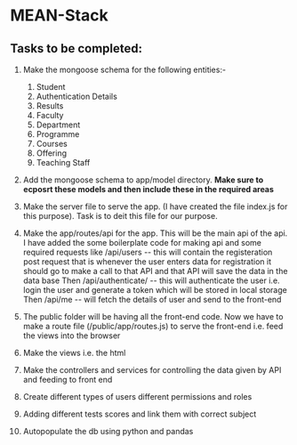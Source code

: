 # MEAN-Stack

## Tasks to be completed:
1. Make the mongoose schema for the following entities:-
    1. Student
    2. Authentication Details 
    3. Results
    4. Faculty
    5. Department
    6. Programme
    7. Courses
    8. Offering
    9. Teaching Staff
2. Add the mongoose schema to app/model directory. **Make sure to ecposrt these models and then include these in the required areas**
3. Make the server file to serve the app. (I have created the file index.js for this purpose). Task is to deit this file for our purpose.
4. Make the app/routes/api for the app. This will be the main api of the api. I have added the some boilerplate code for making api and some required requests like /api/users -- this will contain the registeration post request that is whenever the user enters data for registration it should go to make a call to that API and that API will save the data in the data base
  Then /api/authenticate/ -- this will authenticate the user i.e. login the user and generate a token which will be stored in local storage
  Then /api/me -- will fetch the details of user and send to the front-end

5. The public folder will be having all the front-end code. Now we have to make a route file (/public/app/routes.js) to serve the front-end i.e. feed the views into the browser 

6. Make the views i.e. the html
7. Make the controllers and services for controlling the data given by API and feeding to front end
8. Create different types of users different permissions and roles
9. Adding different tests scores and link them with correct subject
10. Autopopulate the db using python and pandas 
